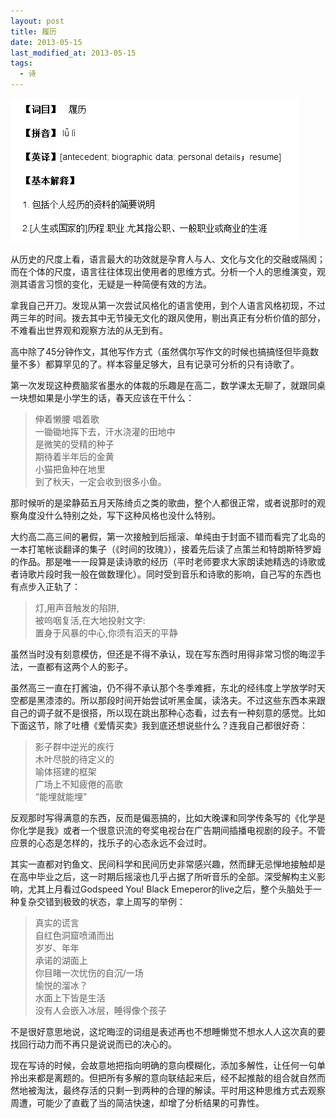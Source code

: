 ```yaml
---
layout: post
title: 履历
date: 2013-05-15
last_modified_at: 2013-05-15
tags:
  - 诗
---
```


![要不要这样！！！又写跑题了(yl)(sbq)(sbq)](/assets/img/bio.png)

从历史的尺度上看，语言最大的功效就是孕育人与人、文化与文化的交融或隔阂；而在个体的尺度，语言往往体现出使用者的思维方式。分析一个人的思维演变，观测其语言习惯的变化，无疑是一种简便有效的方法。

拿我自己开刀。发现从第一次尝试风格化的语言使用，到个人语言风格初现，不过两三年的时间。拨去其中无节操无文化的跟风使用，剔出真正有分析价值的部分，不难看出世界观和观察方法的从无到有。

高中除了45分钟作文，其他写作方式（虽然偶尔写作文的时候也搞搞怪但毕竟数量不多）都算罕见的了。样本容量足够大，且有记录可分析的只有诗歌了。

第一次发现这种费脑浆省墨水的体裁的乐趣是在高二，数学课太无聊了，就跟同桌一块想如果是小学生的话，春天应该在干什么：

> 伸着懒腰 唱着歌  
> 一锄锄地挥下去，汗水浇灌的田地中  
> 是微笑的受精的种子  
> 期待着半年后的金黄  
> 小猫把鱼种在地里  
> 到了秋天，一定会收到很多小鱼。

那时候听的是梁静茹五月天陈绮贞之类的歌曲，整个人都很正常，或者说那时的观察角度没什么特别之处，写下这种风格也没什么特别。

大约高二高三间的暑假，第一次接触到后摇滚、单纯由于封面不错而看完了北岛的一本打笔帐谈翻译的集子（《时间的玫瑰》），接着先后读了点策兰和特朗斯特罗姆的作品。那是唯一一段算是读诗歌的经历（平时老师要求大家朗读她精选的诗歌或者诗歌片段时我一般在做数理化）。同时受到音乐和诗歌的影响，自己写的东西也有点步入正轨了：

> 灯,用声音触发的陷阱,  
> 被呜咽复活,在大地投射文字:  
> 置身于风暴的中心,你须有滔天的平静

虽然当时没有刻意模仿，但还是不得不承认，现在写东西时用得非常习惯的晦涩手法，一直都有这两个人的影子。

虽然高三一直在打酱油，仍不得不承认那个冬季难捱，东北的经纬度上学放学时天空都是黑漆漆的。所以那段时间开始尝试听黑金属，读洛夫。不过这些东西本来跟自己的调子就不是很搭，所以现在跳出那种心态看，过去有一种刻意的感觉。比如下面这节，除了吐槽《爱情买卖》我到底还想说些什么？连我自己都很好奇：

> 影子群中逆光的疾行  
> 木叶尽脱的待定义的  
> 喻体搭建的框架  
> 广场上不知疲倦的高歌  
> “能埋就能埋”

反观那时写得满意的东西，反而是偏恶搞的，比如大晚课和同学传条写的《化学是你化学是我》或者一个很意识流的夸奖电视台在广告期间插播电视剧的段子。不管应景的心态是怎样的，找乐子的心态永远不会过时。

其实一直都对钓鱼文、民间科学和民间历史非常感兴趣，然而肆无忌惮地接触却是在高中毕业之后，这一时期后摇滚也几乎占据了所听音乐的全部。深受解构主义影响，尤其上月看过Godspeed You! Black Emeperor的live之后，整个头脑处于一种复杂交错到极致的状态，拿上周写的举例：

> 真实的谎言  
> 自红色洞窟喷涌而出  
> 岁岁、年年  
> 承诺的湖面上  
> 你目睹一次忧伤的自沉/一场  
> 愉悦的溜冰？  
> 水面上下皆是生活  
> 没有人会嵌入冰层，睡得像个孩子

不是很好意思地说，这坨晦涩的词组是表述再也不想睡懒觉不想水人人这次真的要找回行动力而不再只是说说而已的决心的。

现在写诗的时候，会故意地把指向明确的意向模糊化，添加多解性，让任何一句单拎出来都是离题的。但把所有多解的意向联结起来后，经不起推敲的组合就自然而然地被淘汰，最终存活的只剩一到两种的合理的解读。平时用这种思维方式去观察周遭，可能少了直截了当的简洁快速，却增了分析结果的可靠性。
